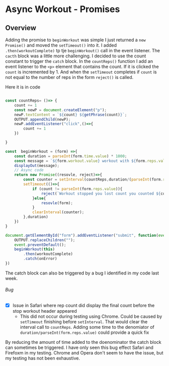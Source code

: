 # Async Workout - Promises

## Overview
Adding the promise to `beginWorkout` was simple I just returned a `new Promise()` and moved the `setTimeout()` into it. I added `.then(workoutComplete)` tp tje `beginWorkout()` call in the event listener. The `cacth` block was a little more challenging. I decided to use the count constant to trigger the `catch` block. In the `countReps()` function I add an event listener to the `<p>` element that contains the count. If it is clicked the `count` is incremented by 1. And when the `setTimeout` completes if `count` is not equal to the number of reps in the form `reject()` is called.

Here it is in code
```js

const countReps= ()=> {
    count += 1
    const newP = document.createElement("p");
    newP.textContent = `${count} ${getPhrase(count)}`;
    OUTPUT.appendChild(newP);
    newP.addEventListener("click",()=>{
        count += 1
    })

}

const  beginWorkout = (form) =>{
    const duration = parseInt(form.time.value) * 1000;
    const message = `${form.workout.value} workout with ${form.reps.value} ${getPhrase(form.reps.value)} has started`;
    displayOut(message);
    // Async code
    return new Promise((resovle, reject)=>{
        const counter = setInterval(countReps,duration/(parseInt(form.reps.value) + .001));
        setTimeout(()=>{
            if (count != parseInt(form.reps.value)){
                reject(`Workout stopped you lost count you counted ${count} and you completed ${form.reps.value} ${form.workout.value}`);
            }else{
                resovle(form);
            }
            clearInterval(counter);
        },duration)
    })
}

document.getElementById("form").addEventListener("submit", function(event){
    OUTPUT.replaceChildren("");
    event.preventDefault();
    beginWorkout(this)
        .then(workoutComplete)
        .catch(onError)
}) 
```
The catch block can also be triggered by a bug I identified in my code last week.
###### Bug 
- [x] Issue in Safari where rep count did display the final count before the stop workout header appeared
    - This did not occur during testing using Chrome. Could be caused by `setTimeout` finishing before `setInterval`. That would clear the interval call to `countReps`. Adding some time to the denomiator of `duration/parseInt(form.reps.value)`  could provide a quick fix
    
By reducing the amount of time added to the doenominator the catch block can sometimes be triggered. I have only seen this bug effect Safari and Firefoxm in my testing. Chrome and Opera don't seem to have the issue, but my testing has not been exhaustive.